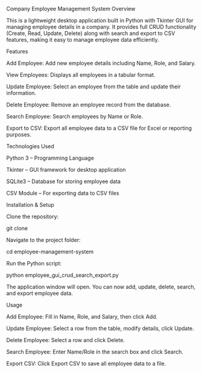 Company Employee Management System
Overview

This is a lightweight desktop application built in Python with Tkinter GUI for managing employee details in a company.
It provides full CRUD functionality (Create, Read, Update, Delete) along with search and export to CSV features, making it easy to manage employee data efficiently.

Features

Add Employee: Add new employee details including Name, Role, and Salary.

View Employees: Displays all employees in a tabular format.

Update Employee: Select an employee from the table and update their information.

Delete Employee: Remove an employee record from the database.

Search Employee: Search employees by Name or Role.

Export to CSV: Export all employee data to a CSV file for Excel or reporting purposes.

Technologies Used

Python 3 – Programming Language

Tkinter – GUI framework for desktop application

SQLite3 – Database for storing employee data

CSV Module – For exporting data to CSV files

Installation & Setup

Clone the repository:

git clone <your-repo-link>


Navigate to the project folder:

cd employee-management-system


Run the Python script:

python employee_gui_crud_search_export.py


The application window will open. You can now add, update, delete, search, and export employee data.

Usage

Add Employee: Fill in Name, Role, and Salary, then click Add.

Update Employee: Select a row from the table, modify details, click Update.

Delete Employee: Select a row and click Delete.

Search Employee: Enter Name/Role in the search box and click Search.

Export CSV: Click Export CSV to save all employee data to a file.

